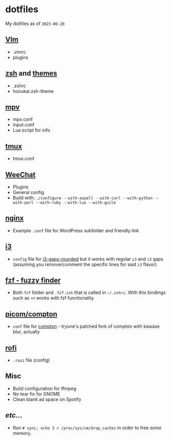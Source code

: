 # dotfiles

My dotfiles as of `2023-06-20`

## [VIm](https://vim.org)
- .vimrc
- plugins

## [zsh](https://zsh.org) and [themes](https://ohmyz.sh)
- .zshrc
- honukai.zsh-theme

## [mpv](https://mpv.io/)
- mpv.conf
- input.conf
- Lua script for info

## [tmux](https://github.com/tmux/tmux)
- tmux.conf

## [WeeChat](https://weechat.org)
- Plugins
- General config
- Build with: `./configure --with-aspell --with-curl --with-python --with-perl --with-ruby --with-lua --with-guile`


## [nginx](https://nginx.com)
- Example `.conf` file for WordPress subfolder and friendly link

## [i3](https://i3wm.org)
- `config` file for [i3-gaps-rounded](https://github.com/resloved/i3) but it works with regular `i3` and `i3` gaps (assuming you remove/comment the specific lines for said `i3` flavor)

## [fzf - fuzzy finder](https://github.com/junegunn/fzf)
- Both `fzf` folder and `.fzf.zsh` that is called in `~/.zshrc`. With this bindings such as <C>+r works with fzf functionality.  

## [picom/compton](https://github.com/yshui/picom)
- `conf` file for [compton](https://aur.archlinux.org/packages/compton-tryone-git/) - tryone's patched fork of compton with kawase blur, actually

## [rofi](https://github.com/davatorium/rofi)
- `.rasi` file (config)

## Misc
- Build configuration for ffmpeg
- No tear fix for GNOME
- Clean blank ad space on Spotify

## _etc..._
- Run `# sync; echo 3 > /proc/sys/vm/drop_caches` in order to free _some_ memory.
